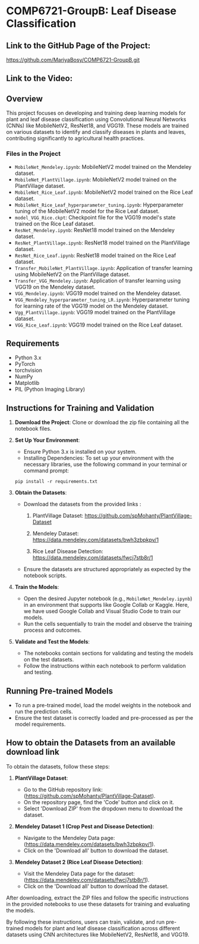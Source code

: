 # COMP6721-GroupB: Leaf Disease Classification

## Link to the GitHub Page of the Project: 
https://github.com/MariyaBosy/COMP6721-GroupB.git

## Link to the Video: 


## Overview

This project focuses on developing and training deep learning models for plant and leaf disease classification using Convolutional Neural Networks (CNNs) like MobileNetV2, ResNet18, and VGG19. These models are trained on various datasets to identify and classify diseases in plants and leaves, contributing significantly to agricultural health practices.

### Files in the Project

- `MobileNet_Mendeley.ipynb`: MobileNetV2 model trained on the Mendeley dataset.
- `MobileNet_PlantVillage.ipynb`: MobileNetV2 model trained on the PlantVillage dataset.
- `MobileNet_Rice_Leaf.ipynb`: MobileNetV2 model trained on the Rice Leaf dataset.
- `MobileNet_Rice_Leaf_hyperparameter_tuning.ipynb`: Hyperparameter tuning of the MobileNetV2 model for the Rice Leaf dataset.
- `model_VGG_Rice.ckpt`: Checkpoint file for the VGG19 model's state trained on the Rice Leaf dataset.
- `ResNet_Mendeley.ipynb`: ResNet18 model trained on the Mendeley dataset.
- `ResNet_PlantVillage.ipynb`: ResNet18 model trained on the PlantVillage dataset.
- `ResNet_Rice_Leaf.ipynb`: ResNet18 model trained on the Rice Leaf dataset.
- `Transfer_MobileNet_PlantVillage.ipynb`: Application of transfer learning using MobileNetV2 on the PlantVillage dataset.
- `Transfer_VGG_Mendeley.ipynb`: Application of transfer learning using VGG19 on the Mendeley dataset.
- `VGG_Mendeley.ipynb`: VGG19 model trained on the Mendeley dataset.
- `VGG_Mendeley_hyperparameter_tuning_LR.ipynb`: Hyperparameter tuning for learning rate of the VGG19 model on the Mendeley dataset.
- `Vgg_PlantVillage.ipynb`: VGG19 model trained on the PlantVillage dataset.
- `VGG_Rice_Leaf.ipynb`: VGG19 model trained on the Rice Leaf dataset.


## Requirements

- Python 3.x
- PyTorch
- torchvision
- NumPy
- Matplotlib
- PIL (Python Imaging Library)

## Instructions for Training and Validation

1. **Download the Project**: Clone or download the zip file containing all the notebook files.

2. **Set Up Your Environment**:
   - Ensure Python 3.x is installed on your system.
   - Installing Dependencies: To set up your environment with the necessary libraries, use the following command in your terminal or command prompt:
   ```
   pip install -r requirements.txt
   ```

3. **Obtain the Datasets**:
   - Download the datasets from the provided links :

        1. PlantVillage Dataset: 
        https://github.com/spMohanty/PlantVillage-Dataset

        2. Mendeley Dataset: 
        https://data.mendeley.com/datasets/bwh3zbpkpv/1

        3. Rice Leaf Disease Detection: 
        https://data.mendeley.com/datasets/fwcj7stb8r/1

   - Ensure the datasets are structured appropriately as expected by the notebook scripts.

4. **Train the Models**:
   - Open the desired Jupyter notebook (e.g., `MobileNet_Mendeley.ipynb`) in an environment that supports like Google Collab or Kaggle. Here, we have used Google Collab and Visual Studio Code to train our models.
   - Run the cells sequentially to train the model and observe the training process and outcomes.

5. **Validate and Test the Models**:
   - The notebooks contain sections for validating and testing the models on the test datasets.
   - Follow the instructions within each notebook to perform validation and testing.

## Running Pre-trained Models

- To run a pre-trained model, load the model weights in the notebook and run the prediction cells.
- Ensure the test dataset is correctly loaded and pre-processed as per the model requirements.


## How to obtain the Datasets from an available download link

To obtain the datasets, follow these steps:

1. **PlantVillage Dataset**:
   - Go to the GitHub repository link: (https://github.com/spMohanty/PlantVillage-Dataset).
   - On the repository page, find the 'Code' button and click on it.
   - Select 'Download ZIP' from the dropdown menu to download the dataset.

2. **Mendeley Dataset 1 (Crop Pest and Disease Detection)**:
   - Navigate to the Mendeley Data page: (https://data.mendeley.com/datasets/bwh3zbpkpv/1).
   - Click on the 'Download all' button to download the dataset.

3. **Mendeley Dataset 2 (Rice Leaf Disease Detection)**:
   - Visit the Mendeley Data page for the dataset: (https://data.mendeley.com/datasets/fwcj7stb8r/1).
   - Click on the 'Download all' button to download the dataset.

After downloading, extract the ZIP files and follow the specific instructions in the provided notebooks to use these datasets for training and evaluating the models.


By following these instructions, users can train, validate, and run pre-trained models for plant and leaf disease classification across different datasets using CNN architectures like MobileNetV2, ResNet18, and VGG19.